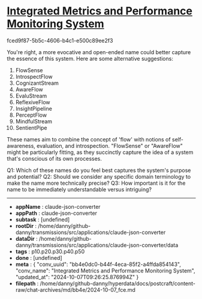 # [Integrated Metrics and Performance Monitoring System](https://claude.ai/chat/bb4e0dc0-b44f-4eca-85f2-a4ffda854143)

fced9f87-5b5c-4606-b4c1-e500c89ee2f3

 You're right, a more evocative and open-ended name could better capture the essence of this system. Here are some alternative suggestions:

1. FlowSense
2. IntrospectFlow
3. CognizantStream
4. AwareFlow
5. EvaluStream
6. ReflexiveFlow
7. InsightPipeline
8. PerceptFlow
9. MindfulStream
10. SentientPipe

These names aim to combine the concept of 'flow' with notions of self-awareness, evaluation, and introspection. "FlowSense" or "AwareFlow" might be particularly fitting, as they succinctly capture the idea of a system that's conscious of its own processes.

Q1: Which of these names do you feel best captures the system's purpose and potential?
Q2: Should we consider any specific domain terminology to make the name more technically precise?
Q3: How important is it for the name to be immediately understandable versus intriguing?

---

* **appName** : claude-json-converter
* **appPath** : claude-json-converter
* **subtask** : [undefined]
* **rootDir** : /home/danny/github-danny/transmissions/src/applications/claude-json-converter
* **dataDir** : /home/danny/github-danny/transmissions/src/applications/claude-json-converter/data
* **tags** : p10.p20.p30.p40.p50
* **done** : [undefined]
* **meta** : {
  "conv_uuid": "bb4e0dc0-b44f-4eca-85f2-a4ffda854143",
  "conv_name": "Integrated Metrics and Performance Monitoring System",
  "updated_at": "2024-10-07T09:26:25.876994Z"
}
* **filepath** : /home/danny/github-danny/hyperdata/docs/postcraft/content-raw/chat-archives/md/bb4e/2024-10-07_fce.md